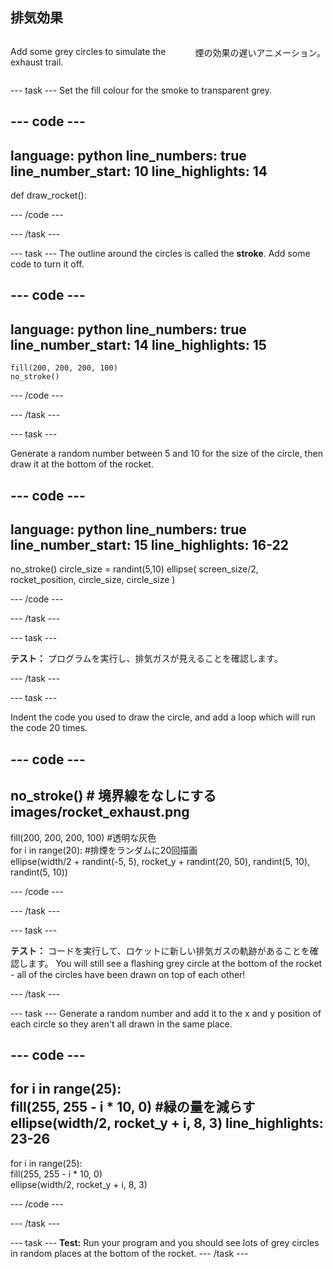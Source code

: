 ## 排気効果

<div style="display: flex; flex-wrap: wrap">
<div style="flex-basis: 200px; flex-grow: 1; margin-right: 15px;">

Add some grey circles to simulate the exhaust trail. 
</div>
<div>

煙の効果の遅いアニメーション。
</div>
</div>

--- task --- Set the fill colour for the smoke to transparent grey.

--- code ---
---
language: python line_numbers: true line_number_start: 10
line_highlights: 14
---

def draw_rocket():


--- /code ---

--- /task ---


--- task --- The outline around the circles is called the **stroke**. Add some code to turn it off.


--- code ---
---
language: python line_numbers: true line_number_start: 14
line_highlights: 15
---

    fill(200, 200, 200, 100) 
    no_stroke()


--- /code ---

--- /task ---


--- task ---

Generate a random number between 5 and 10 for the size of the circle, then draw it at the bottom of the rocket.

--- code ---
---
language: python line_numbers: true line_number_start: 15
line_highlights: 16-22
---

no_stroke() circle_size = randint(5,10) ellipse( screen_size/2, rocket_position, circle_size, circle_size )

--- /code ---

--- /task ---

--- task ---

**テスト：** プログラムを実行し、排気ガスが見えることを確認します。

--- /task ---

--- task ---

Indent the code you used to draw the circle, and add a loop which will run the code 20 times.

--- code ---
---
no_stroke() # 境界線をなしにする
images/rocket_exhaust.png
---

fill(200, 200, 200, 100) #透明な灰色   
for i in range(20): #排煙をランダムに20回描画    
ellipse(width/2 + randint(-5, 5), rocket_y + randint(20, 50), randint(5, 10), randint(5, 10))


--- /code ---

--- /task ---

--- task ---

**テスト：** コードを実行して、ロケットに新しい排気ガスの軌跡があることを確認します。 You will still see a flashing grey circle at the bottom of the rocket - all of the circles have been drawn on top of each other!

--- /task ---

--- task --- Generate a random number and add it to the x and y position of each circle so they aren't all drawn in the same place.


--- code ---
---
for i in range(25):   
fill(255, 255 - i * 10, 0) #緑の量を減らす    
ellipse(width/2, rocket_y + i, 8, 3)
line_highlights: 23-26
---

for i in range(25):  
fill(255, 255 - i * 10, 0)   
ellipse(width/2, rocket_y + i, 8, 3)

--- /code ---

--- /task ---




--- task --- **Test:** Run your program and you should see lots of grey circles in random places at the bottom of the rocket. --- /task ---